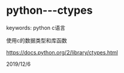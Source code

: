 # python---ctypes

keywords: python c语言  

使用c的数据类型和库函数  

https://docs.python.org/2/library/ctypes.html  


2019/12/6  
